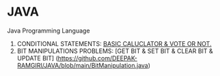 # JAVA
Java Programming Language
1. CONDITIONAL STATEMENTS: [BASIC CALUCLATOR & VOTE OR NOT.](https://github.com/DEEPAK-RAMGIRI/JAVA/blob/main/ConditionsStatement.java)
2. BIT MANIPULATIONS PROBLEMS:  [GET BIT & SET BIT & CLEAR BIT & UPDATE BIT] (https://github.com/DEEPAK-RAMGIRI/JAVA/blob/main/BitManipulation.java)
